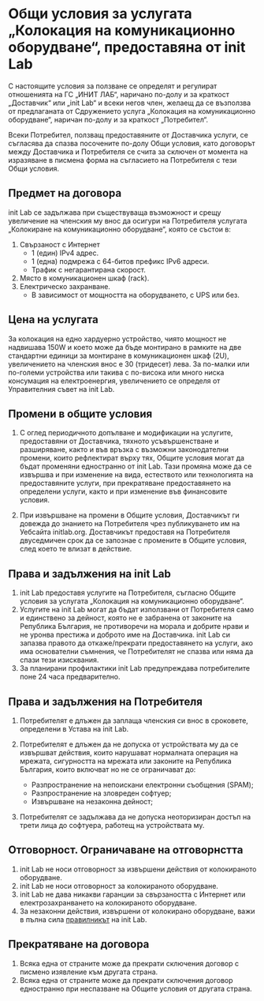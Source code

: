 # Общи условия за услугата „Колокация на комуникационно оборудване“, предоставяна от init Lab

С настоящите условия за ползване се определят и регулират отношенията на ГС
„ИНИТ ЛАБ“, наричано по-долу и за краткост „Доставчик“ или „init Lab“ и всеки
негов член, желаещ да се възползва от предлаганата от Сдружението услуга
„Колокация на комуникационно оборудване“, наричан по-долу и за краткост
„Потребител“.

Всеки Потребител, ползващ предоставяните от Доставчика услуги, се съгласява да
спазва посочените по-долу Общи условия, като договорът между Доставчика
и Потребителя се счита за сключен от момента на изразяване в писмена форма на
съгласието на Потребителя с тези Общи условия.

## Предмет на договора

init Lab се задължава при съществуваща възможност и срещу увеличение на членския
му внос да осигури на Потребителя услугата „Колокиране на комуникационно
оборудване“, която се състои в:

1. Свързаност с Интернет
   * 1 (един) IPv4 адрес.
   * 1 (една) подмрежа с 64-битов префикс IPv6 адреси.
   * Трафик с негарантирана скорост.
2. Място в комуникационен шкаф (rack).
3. Електрическо захранване.
   * В зависимост от мощността на оборудването, с UPS или без.

## Цена на услугата

За колокация на едно хардуерно устройство, чиято мощност не надвишава 150W и
което може да бъде монтирано в рамките на две стандартни единици за монтиране в
комуникационен шкаф (2U), увеличението на членския внос е 30 (тридесет) лева. За
по-малки или по-големи устройства или такива с по-висока или много ниска
консумация на електроенергия, увеличението се определя от Управителния съвет на
init Lab.

## Промени в общите условия

1. С оглед периодичното допълване и модификации на услугите, предоставяни от
   Доставчика, тяхното усъвършенстване и разширяване, както и във връзка с
   възможни законодателни промени, които рефлектират върху тях, Общите условия
   могат да бъдат променяни едностранно от init Lab. Тази промяна може да се
   извършва и при изменение на вида, естеството или технологията на
   предоставяните услуги, при прекратяване предоставянето на определени услуги,
   както и при изменение във финансовите условия.

2. При извършване на промени в Общите условия, Доставчикът ги довежда до
   знанието на Потребителя чрез публикуването им на Уебсайта
   initlab.org. Доставчикът предоставя на Потребителя двуседмичен срок да се
   запознае с промените в Общите условия, след което те влизат в действие.

## Права и задължения на init Lab

1. init Lab предоставя услугите на Потребителя, съгласно Общите условия за
   услугата „Колокация на комуникационно оборудване“.
2. Услугите на init Lab могат да бъдат използвани от Потребителя само и
   единствено за дейност, която не е забранена от законите на Република
   България, не противоречи на морала и добрите нрави и не уронва престижа и
   доброто име на Доставчика. init Lab си запазва правото да откаже/прекрати
   предоставянето на услуги, ако има основателни съмнения, че Потребителят не
   спазва или няма да спази тези изисквания.
3. За планирани профилактики init Lab предупреждава потребителите поне 24 часа
   предварително.

## Права и задължения на Потребителя

1. Потребителят е длъжен да заплаща членския си внос в сроковете, определени в
   Устава на init Lab.
2. Потребителят е длъжен да не допуска от устройствата му да се извършват
   действия, които нарушават нормалната операция на мрежата, сигурността на
   мрежата или законите на Република България, които включват но не се
   ограничават до:

   * Разпространение на непоискани електронни съобщения (SPAM);
   * Разпространение на зловреден софтуер;
   * Извършване на незаконна дейност;

3. Потребителят се задължава да не допуска неоторизиран достъп на трети лица до
   софтуера, работещ на устройствата му.

## Отговорност. Ограничаване на отговорнстта

1. init Lab не носи отговорност за извършени действия от колокираното
   оборудване.
2. init Lab не носи отговорност за колокираното оборудване.
3. init Lab не дава никакви гаранции за свързаността с Интернет или
   електрозахранването на колокираното оборудване.
4. За незаконни действия, извършени от колокирано оборудване, важи в пълна сила
   [правилникът](Правилник.md) на init Lab.

## Прекратяване на договора

1. Всяка една от страните може да прекрати сключения договор с писмено изявление
   към другата страна.
2. Всяка една от страните може да прекрати сключения договор едностранно при
   неспазване на Общите условия от другата страна.
